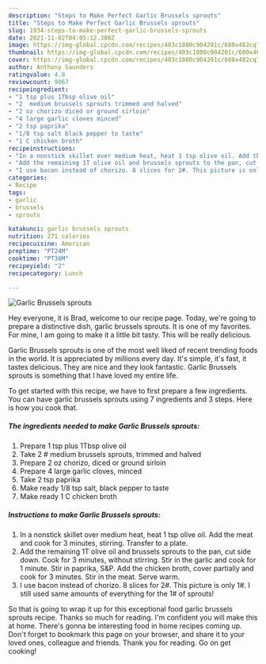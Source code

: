 ```yaml
---
description: "Steps to Make Perfect Garlic Brussels sprouts"
title: "Steps to Make Perfect Garlic Brussels sprouts"
slug: 1934-steps-to-make-perfect-garlic-brussels-sprouts
date: 2021-11-02T04:05:12.300Z
image: https://img-global.cpcdn.com/recipes/403c1800c904201c/680x482cq70/garlic-brussels-sprouts-recipe-main-photo.jpg
thumbnail: https://img-global.cpcdn.com/recipes/403c1800c904201c/680x482cq70/garlic-brussels-sprouts-recipe-main-photo.jpg
cover: https://img-global.cpcdn.com/recipes/403c1800c904201c/680x482cq70/garlic-brussels-sprouts-recipe-main-photo.jpg
author: Anthony Saunders
ratingvalue: 4.8
reviewcount: 9067
recipeingredient:
- "1 tsp plus 1Tbsp olive oil"
- "2  medium brussels sprouts trimmed and halved"
- "2 oz chorizo diced or ground sirloin"
- "4 large garlic cloves minced"
- "2 tsp paprika"
- "1/8 tsp salt black pepper to taste"
- "1 C chicken broth"
recipeinstructions:
- "In a nonstick skillet over medium heat, heat 1 tsp olive oil. Add the meat and cook for 3 minutes, stirring. Transfer to a plate."
- "Add the remaining 1T olive oil and brussels sprouts to the pan, cut side down. Cook for 3 minutes, without stirring. Stir in the garlic and cook for 1 minute. Stir in paprika, S&P. Add the chicken broth, cover partially and cook for 3 minutes. Stir in the meat. Serve warm."
- "I use bacon instead of chorizo. 8 slices for 2#. This picture is only 1#. I still used same amounts of everything for the 1# of sprouts!"
categories:
- Recipe
tags:
- garlic
- brussels
- sprouts

katakunci: garlic brussels sprouts 
nutrition: 271 calories
recipecuisine: American
preptime: "PT24M"
cooktime: "PT38M"
recipeyield: "2"
recipecategory: Lunch

---
```



![Garlic Brussels sprouts](https://img-global.cpcdn.com/recipes/403c1800c904201c/680x482cq70/garlic-brussels-sprouts-recipe-main-photo.jpg)

Hey everyone, it is Brad, welcome to our recipe page. Today, we're going to prepare a distinctive dish, garlic brussels sprouts. It is one of my favorites. For mine, I am going to make it a little bit tasty. This will be really delicious.

Garlic Brussels sprouts is one of the most well liked of recent trending foods in the world. It is appreciated by millions every day. It's simple, it's fast, it tastes delicious. They are nice and they look fantastic. Garlic Brussels sprouts is something that I have loved my entire life.




To get started with this recipe, we have to first prepare a few ingredients. You can have garlic brussels sprouts using 7 ingredients and 3 steps. Here is how you cook that.

<!--inarticleads1-->

##### The ingredients needed to make Garlic Brussels sprouts:

1. Prepare 1 tsp plus 1Tbsp olive oil
1. Take 2 # medium brussels sprouts, trimmed and halved
1. Prepare 2 oz chorizo, diced or ground sirloin
1. Prepare 4 large garlic cloves, minced
1. Take 2 tsp paprika
1. Make ready 1/8 tsp salt, black pepper to taste
1. Make ready 1 C chicken broth




<!--inarticleads2-->

##### Instructions to make Garlic Brussels sprouts:

1. In a nonstick skillet over medium heat, heat 1 tsp olive oil. Add the meat and cook for 3 minutes, stirring. Transfer to a plate.
1. Add the remaining 1T olive oil and brussels sprouts to the pan, cut side down. Cook for 3 minutes, without stirring. Stir in the garlic and cook for 1 minute. Stir in paprika, S&P. Add the chicken broth, cover partially and cook for 3 minutes. Stir in the meat. Serve warm.
1. I use bacon instead of chorizo. 8 slices for 2#. This picture is only 1#. I still used same amounts of everything for the 1# of sprouts!




So that is going to wrap it up for this exceptional food garlic brussels sprouts recipe. Thanks so much for reading. I'm confident you will make this at home. There's gonna be interesting food in home recipes coming up. Don't forget to bookmark this page on your browser, and share it to your loved ones, colleague and friends. Thank you for reading. Go on get cooking!
